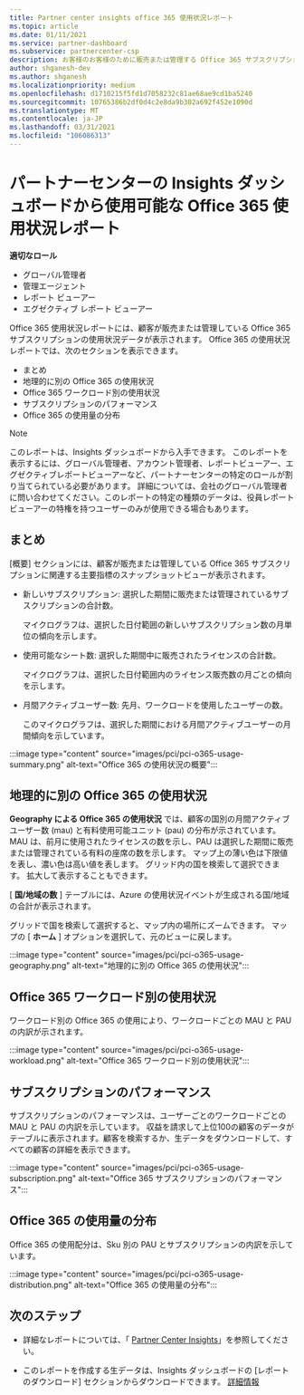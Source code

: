 ```yaml
---
title: Partner center insights office 365 使用状況レポート
ms.topic: article
ms.date: 01/11/2021
ms.service: partner-dashboard
ms.subservice: partnercenter-csp
description: お客様のお客様のために販売または管理する Office 365 サブスクリプションの使用状況について、お客様が何をしているかをご確認ください。
author: shganesh-dev
ms.author: shganesh
ms.localizationpriority: medium
ms.openlocfilehash: d1710215f5fd1d7058232c81ae68ae9cd1ba5240
ms.sourcegitcommit: 10765386b2df0d4c2e8da9b302a692f452e1090d
ms.translationtype: MT
ms.contentlocale: ja-JP
ms.lasthandoff: 03/31/2021
ms.locfileid: "106086313"
---
```

# <a name="office-365-usage-report-available-from-the-partner-center-insights-dashboard"></a>パートナーセンターの Insights ダッシュボードから使用可能な Office 365 使用状況レポート

**適切なロール**

- グローバル管理者
- 管理エージェント
- レポート ビューアー
- エグゼクティブ レポート ビューアー

Office 365 使用状況レポートには、顧客が販売または管理している Office 365 サブスクリプションの使用状況データが表示されます。 Office 365 の使用状況レポートでは、次のセクションを表示できます。

- まとめ
- 地理的に別の Office 365 の使用状況
- Office 365 ワークロード別の使用状況
- サブスクリプションのパフォーマンス
- Office 365 の使用量の分布

 > [!NOTE]
 > このレポートは、Insights ダッシュボードから入手できます。 このレポートを表示するには、グローバル管理者、アカウント管理者、レポートビューアー、エグゼクティブレポートビューアーなど、パートナーセンターの特定のロールが割り当てられている必要があります。 詳細については、会社のグローバル管理者に問い合わせてください。このレポートの特定の種類のデータは、役員レポートビューアーの特権を持つユーザーのみが使用できる場合もあります。

## <a name="summary"></a>まとめ

[概要] セクションには、顧客が販売または管理している Office 365 サブスクリプションに関連する主要指標のスナップショットビューが表示されます。  

- 新しいサブスクリプション: 選択した期間に販売または管理されているサブスクリプションの合計数。

   マイクログラフは、選択した日付範囲の新しいサブスクリプション数の月単位の傾向を示します。

- 使用可能なシート数: 選択した期間中に販売されたライセンスの合計数。

   マイクログラフは、選択した日付範囲内のライセンス販売数の月ごとの傾向を示します。

- 月間アクティブユーザー数: 先月、ワークロードを使用したユーザーの数。 

   このマイクログラフは、選択した期間における月間アクティブユーザーの月間傾向を示しています。

:::image type="content" source="images/pci/pci-o365-usage-summary.png" alt-text="Office 365 の使用状況の概要":::

## <a name="office-365-usage-by-geography"></a>地理的に別の Office 365 の使用状況

**Geography による Office 365 の使用状況** では、顧客の国別の月間アクティブユーザー数 (mau) と有料使用可能ユニット (pau) の分布が示されています。 MAU は、前月に使用されたライセンスの数を示し、PAU は選択した期間に販売または管理されている有料の座席の数を示します。 マップ上の薄い色は下限値を表し、濃い色は高い値を表します。 グリッド内の国を検索して選択できます。 拡大して表示することもできます。

[ **国/地域の数** ] テーブルには、Azure の使用状況イベントが生成される国/地域の合計が表示されます。

グリッドで国を検索して選択すると、マップ内の場所にズームできます。 マップの [ **ホーム** ] オプションを選択して、元のビューに戻します。


:::image type="content" source="images/pci/pci-o365-usage-geography.png" alt-text="地理的に別の Office 365 の使用状況":::

## <a name="office-365-usage-by-workload"></a>Office 365 ワークロード別の使用状況

ワークロード別の Office 365 の使用により、ワークロードごとの MAU と PAU の内訳が示されます。

:::image type="content" source="images/pci/pci-o365-usage-workload.png" alt-text="Office 365 ワークロード別の使用状況":::

## <a name="subscriptions-performance"></a>サブスクリプションのパフォーマンス

サブスクリプションのパフォーマンスは、ユーザーごとのワークロードごとの MAU と PAU の内訳を示しています。 収益を請求して上位100の顧客のデータがテーブルに表示されます。顧客を検索するか、生データをダウンロードして、すべての顧客の詳細を表示できます。

:::image type="content" source="images/pci/pci-o365-usage-subscription.png" alt-text="Office 365 サブスクリプションのパフォーマンス":::

## <a name="office-365-usage-distribution"></a>Office 365 の使用量の分布

Office 365 の使用配分は、Sku 別の PAU とサブスクリプションの内訳を示しています。

:::image type="content" source="images/pci/pci-o365-usage-distribution.png" alt-text="Office 365 の使用量の分布":::

## <a name="next-steps"></a>次のステップ

- 詳細なレポートについては、「 [Partner Center Insights](partner-center-insights.md)」を参照してください。

- このレポートを作成する生データは、Insights ダッシュボードの [レポートのダウンロード] セクションからダウンロードできます。 [詳細情報](pci-download-reports.md) 
